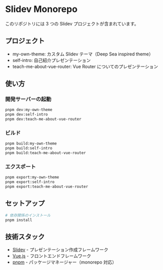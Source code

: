 # Slidev Monorepo

このリポジトリには 3 つの Slidev プロジェクトが含まれています。

## プロジェクト

- my-own-theme: カスタム Slidev テーマ（Deep Sea inspired theme）
- self-intro: 自己紹介プレゼンテーション
- teach-me-about-vue-router: Vue Router についてのプレゼンテーション

## 使い方

### 開発サーバーの起動

```bash
pnpm dev:my-own-theme
pnpm dev:self-intro
pnpm dev:teach-me-about-vue-router
```

### ビルド

```bash
pnpm build:my-own-theme
pnpm build:self-intro
pnpm build:teach-me-about-vue-router
```

### エクスポート

```bash
pnpm export:my-own-theme
pnpm export:self-intro
pnpm export:teach-me-about-vue-router
```

## セットアップ

```bash
# 依存関係のインストール
pnpm install
```

## 技術スタック

- [Slidev](https://sli.dev/) - プレゼンテーション作成フレームワーク
- [Vue.js](https://vuejs.org/) - フロントエンドフレームワーク
- [pnpm](https://pnpm.io/) - パッケージマネージャー（monorepo 対応）
